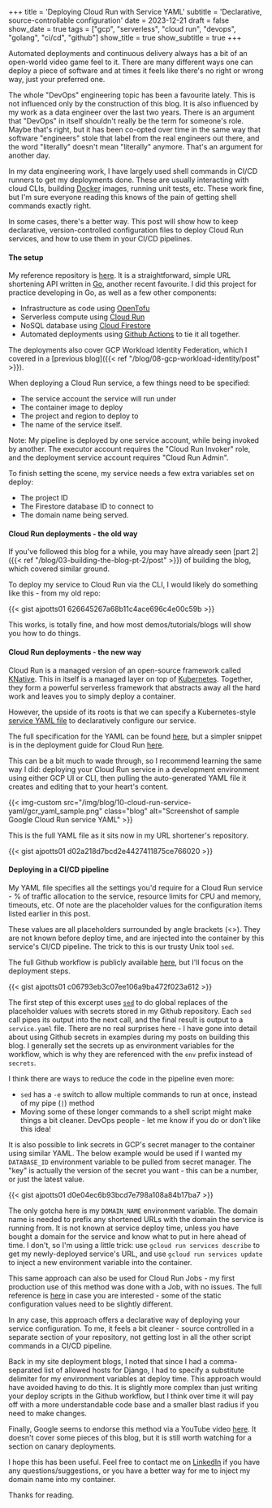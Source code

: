 +++
title = 'Deploying Cloud Run with Service YAML'
subtitle = 'Declarative, source-controllable configuration'
date = 2023-12-21
draft = false
show_date = true
tags = ["gcp", "serverless", "cloud run", "devops", "golang", "ci/cd", "github"]
show_title = true
show_subtitle = true
+++

Automated deployments and continuous delivery always has a bit of an open-world video game feel to it. There are many different ways one can deploy a piece of software and at times it feels like there's no right or wrong way, just your preferred one.

The whole "DevOps" engineering topic has been a favourite lately. This is not influenced only by the construction of this blog. It is also influenced by my work as a data engineer over the last two years. There is an argument that "DevOps" in itself shouldn't really be the term for someone's role. Maybe that's right, but it has been co-opted over time in the same way that software "engineers" stole that label from the real engineers out there, and the word "literally" doesn't mean "literally" anymore. That's an argument for another day.

In my data engineering work, I have largely used shell commands in CI/CD runners to get my deployments done. These are usually interacting with cloud CLIs, building [Docker](https://www.docker.com) images, running unit tests, etc. These work fine, but I'm sure everyone reading this knows of the pain of getting shell commands exactly right.

In some cases, there's a better way. This post will show how to keep declarative, version-controlled configuration files to deploy Cloud Run services, and how to use them in your CI/CD pipelines.

#### The setup

My reference repository is [here](https://github.com/ajpotts01/url-shortener). It is a straightforward, simple URL shortening API written in [Go](https://go.dev), another recent favourite. I did this project for practice developing in Go, as well as a few other components:
- Infrastructure as code using [OpenTofu](https://opentofu.org)
- Serverless compute using [Cloud Run](https://cloud.google.com/run)
- NoSQL database using [Cloud Firestore](https://firebase.google.com/docs/firestore)
- Automated deployments using [Github Actions](https://github.com/features/actions) to tie it all together.

The deployments also cover GCP Workload Identity Federation, which I covered in a [previous blog]({{< ref "/blog/08-gcp-workload-identity/post" >}}).

When deploying a Cloud Run service, a few things need to be specified:
- The service account the service will run under
- The container image to deploy
- The project and region to deploy to
- The name of the service itself.

Note: My pipeline is deployed by one service account, while being invoked by another. The executor account requires the "Cloud Run Invoker" role, and the deployment service account requires "Cloud Run Admin".

To finish setting the scene, my service needs a few extra variables set on deploy:
- The project ID
- The Firestore database ID to connect to
- The domain name being served.

#### Cloud Run deployments - the old way

If you've followed this blog for a while, you may have already seen [part 2]({{< ref "/blog/03-building-the-blog-pt-2/post" >}}) of building the blog, which covered similar ground.

To deploy my service to Cloud Run via the CLI, I would likely do something like this - from my old repo:

{{< gist ajpotts01 626645267a68b11c4ace696c4e00c59b >}}

This works, is totally fine, and how most demos/tutorials/blogs will show you how to do things.

#### Cloud Run deployments - the new way

Cloud Run is a managed version of an open-source framework called [KNative](https://knative.dev/). This in itself is a managed layer on top of [Kubernetes](https://k8s.io). Together, they form a powerful serverless framework that abstracts away all the hard work and leaves you to simply deploy a container.

However, the upside of its roots is that we can specify a Kubernetes-style [service YAML file](https://kubernetes.io/docs/concepts/services-networking/service/) to declaratively configure our service.

The full specification for the YAML can be found [here](https://cloud.google.com/run/docs/reference/yaml/v1), but a simpler snippet is in the deployment guide for Cloud Run [here](https://cloud.google.com/run/docs/deploying#service).

This can be a bit much to wade through, so I recommend learning the same way I did: deploying your Cloud Run service in a development environment using either GCP UI or CLI, then pulling the auto-generated YAML file it creates and editing that to your heart's content.

{{< img-custom src="/img/blog/10-cloud-run-service-yaml/gcr_yaml_sample.png" class="blog" alt="Screenshot of sample Google Cloud Run service YAML" >}}

This is the full YAML file as it sits now in my URL shortener's repository.

{{< gist ajpotts01 d02a218d7bcd2e4427411875ce766020 >}}

#### Deploying in a CI/CD pipeline

My YAML file specifies all the settings you'd require for a Cloud Run service - % of traffic allocation to the service, resource limits for CPU and memory, timeouts, etc. Of note are the placeholder values for the configuration items listed earlier in this post.

These values are all placeholders surrounded by angle brackets (<>). They are not known before deploy time, and are injected into the container by this service's CI/CD pipeline. The trick to this is our trusty Unix tool `sed`.

The full Github workflow is publicly available [here](https://github.com/ajpotts01/url-shortener/blob/main/.github/workflows/cd-application.yml), but I'll focus on the deployment steps.

{{< gist ajpotts01 c06793eb3c07ee106a9ba472f023a612 >}}

The first step of this excerpt uses [`sed`](https://www.gnu.org/software/sed/manual/sed.html) to do global replaces of the placeholder values with secrets stored in my Github repository. Each `sed` call pipes its output into the next call, and the final result is output to a `service.yaml` file. There are no real surprises here - I have gone into detail about using Github secrets in examples during my posts on building this blog. I generally set the secrets up as environment variables for the workflow, which is why they are referenced with the `env` prefix instead of `secrets`.

I think there are ways to reduce the code in the pipeline even more:
- `sed` has a `-e` switch to allow multiple commands to run at once, instead of my pipe (`|`) method
- Moving some of these longer commands to a shell script might make things a bit cleaner. DevOps people - let me know if you do or don't like this idea! 

It is also possible to link secrets in GCP's secret manager to the container using similar YAML. The below example would be used if I wanted my `DATABASE_ID` environment variable to be pulled from secret manager. The "key" is actually the version of the secret you want - this can be a number, or just the latest value.

{{< gist ajpotts01 d0e04ec6b93bcd7e798a108a84b17ba7 >}}

The only gotcha here is my `DOMAIN_NAME` environment variable. The domain name is needed to prefix any shortened URLs with the domain the service is running from. It is not known at service deploy time, unless you have bought a domain for the service and know what to put in here ahead of time. I don't, so I'm using a little trick: use `gcloud run services describe` to get my newly-deployed service's URL, and use `gcloud run services update` to inject a new environment variable into the container.

This same approach can also be used for Cloud Run Jobs - my first production use of this method was done with a Job, with no issues. The full reference is [here](https://cloud.google.com/run/docs/reference/yaml/v1#job) in case you are interested - some of the static configuration values need to be slightly different. 

In any case, this approach offers a declarative way of deploying your service configuration. To me, it feels a bit cleaner - source controlled in a separate section of your repository, not getting lost in all the other script commands in a CI/CD pipeline.

Back in my site deployment blogs, I noted that since I had a comma-separated list of allowed hosts for Django, I had to specify a substitute delimiter for my environment variables at deploy time. This approach would have avoided having to do this. It is slightly more complex than just writing your deploy scripts in the Github workflow, but I think over time it will pay off with a more understandable code base and a smaller blast radius if you need to make changes.

Finally, Google seems to endorse this method via a YouTube video [here](https://www.youtube.com/watch?v=_H0Q_0oz5hM). It doesn't cover some pieces of this blog, but it is still worth watching for a section on canary deployments.

I hope this has been useful. Feel free to contact me on [LinkedIn](https://linkedin.com/in/alexander-potts-9b4a41aa/) if you have any questions/suggestions, or you have a better way for me to inject my domain name into my container. 

Thanks for reading.